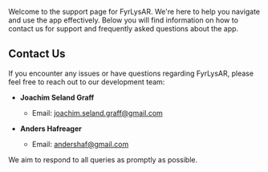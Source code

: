 Welcome to the support page for FyrLysAR. We're here to help you navigate and use the app effectively. Below you will find information on how to contact us for support and frequently asked questions about the app.

## Contact Us

If you encounter any issues or have questions regarding FyrLysAR, please feel free to reach out to our development team:

- **Joachim Seland Graff**

  - Email: [joachim.seland.graff@gmail.com](mailto:joachim.seland.graff@gmail.com)

- **Anders Hafreager**
  - Email: [andershaf@gmail.com](mailto:andershaf@gmail.com)

We aim to respond to all queries as promptly as possible.
